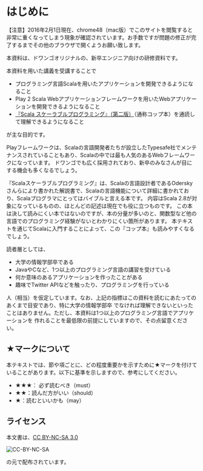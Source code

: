 # はじめに

【注意】2016年2月1日現在、chrome48（mac版）でこのサイトを閲覧すると非常に重くなってしまう現象が確認されています。お手数ですが問題の修正が完了するまでその他のブラウザで開くようお願い致します。

本資料は、ドワンゴオリジナルの、新卒エンジニア向けの研修資料です。

本資料を用いた講義を受講することで

* プログラミング言語Scalaを用いたアプリケーションを開発できるようになること
* Play 2 Scala Webアプリケーションフレームワークを用いたWebアプリケーションを開発できるようになること
* [『Scala スケーラブルプログラミング』（第二版）](http://book.impress.co.jp/books/3084)（通称コップ本）を通読して理解できるようになること

が主な目的です。

Playフレームワークは、Scalaの言語開発者たちが設立したTypesafe社でメンテナンスされていることもあり、Scalaの中では最も人気のあるWebフレームワークになっています。
ドワンゴでも広く採用されており、新卒のみなさんが目にする機会も多くなるでしょう。

『Scalaスケーラブルプログラミング』は、Scalaの言語設計者であるOderskyさんらにより書かれた解説書で、Scalaの言語機能について詳細に書かれており、Scalaプログラマにとってはバイブルと言える本です。
内容はScala 2.8が対象になっているものの、ほとんどの記述は現在でも役に立つものです。
この本は決して読みにくい本ではないのですが、本の分量が多いのと、関数型など他の言語でのプログラミング経験がないとわかりにくい箇所があります。
本テキストを通じてScalaに入門することによって、この『コップ本』も読みやすくなるでしょう。

読者層としては、

* 大学の情報学部卒である
* JavaやCなど、1つ以上のプログラミング言語の講習を受けている
* 何か意味のあるアプリケーションを作ったことがある
* 趣味でTwitter APIなどを触ったり、プログラミングを行っている

人（相当）を仮定しています。なお、上記の指標はこの資料を読むにあたってのあくまで目安であり、特に大学の情報学部卒
でなければ理解できないといったことはありません。ただし、本資料は1つ以上のプログラミング言語でアプリケーションを
作れることを最低限の前提にしていますので、その点留意ください。

## ★マークについて

本テキストでは、節や項ごとに、どの程度重要かを示すために★マークを付けていることがあります。以下に基準を示しますので、参考にしてください。

* ★★★： 必ず読むべき（must）
* ★★：読んだ方がいい（should）
* ★：読むといいかも（may）

## ライセンス

本文書は、[CC BY-NC-SA 3.0](https://creativecommons.org/licenses/by-nc-sa/3.0/deed.ja)

![CC-BY-NC-SA](https://licensebuttons.net/l/by-nc-sa/3.0/88x31.png)

の元で配布されています。
